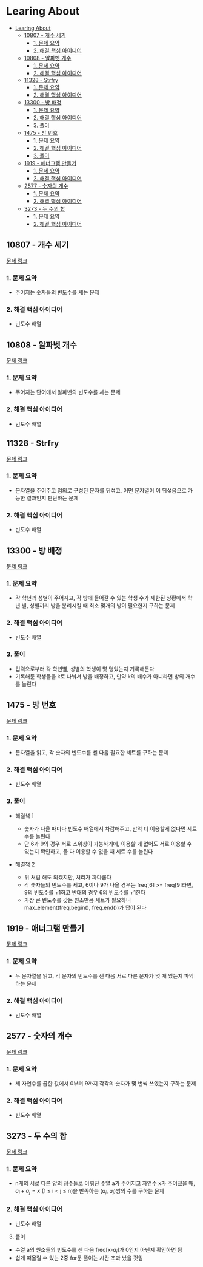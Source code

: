 # Learing About

<!--ts-->

- [Learing About](#learing-about)
  - [10807 - 개수 세기](#10807---개수-세기)
    - [1. 문제 요약](#1-문제-요약)
    - [2. 해결 핵심 아이디어](#2-해결-핵심-아이디어)
  - [10808 - 알파벳 개수](#10808---알파벳-개수)
    - [1. 문제 요약](#1-문제-요약-1)
    - [2. 해결 핵심 아이디어](#2-해결-핵심-아이디어-1)
  - [11328 - Strfry](#11328---strfry)
    - [1. 문제 요약](#1-문제-요약-2)
    - [2. 해결 핵심 아이디어](#2-해결-핵심-아이디어-2)
  - [13300 - 방 배정](#13300---방-배정)
    - [1. 문제 요약](#1-문제-요약-3)
    - [2. 해결 핵심 아이디어](#2-해결-핵심-아이디어-3)
    - [3. 풀이](#3-풀이)
  - [1475 - 방 번호](#1475---방-번호)
    - [1. 문제 요약](#1-문제-요약-4)
    - [2. 해결 핵심 아이디어](#2-해결-핵심-아이디어-4)
    - [3. 풀이](#3-풀이-1)
  - [1919 - 애너그램 만들기](#1919---애너그램-만들기)
    - [1. 문제 요약](#1-문제-요약-5)
    - [2. 해결 핵심 아이디어](#2-해결-핵심-아이디어-5)
  - [2577 - 숫자의 개수](#2577---숫자의-개수)
    - [1. 문제 요약](#1-문제-요약-6)
    - [2. 해결 핵심 아이디어](#2-해결-핵심-아이디어-6)
  - [3273 - 두 수의 합](#3273---두-수의-합)
    - [1. 문제 요약](#1-문제-요약-7)
    - [2. 해결 핵심 아이디어](#2-해결-핵심-아이디어-7)

<!-- Created by https://github.com/ekalinin/github-markdown-toc -->
<!-- Added by: sungminyou, at: 2022년 7월 25일 월요일 21시 20분 15초 KST -->

<!--te-->

## 10807 - 개수 세기

[문제 링크](https://www.acmicpc.net/problem/10807)

### 1. 문제 요약

- 주어지는 숫자들의 빈도수를 세는 문제

### 2. 해결 핵심 아이디어

- 빈도수 배열

## 10808 - 알파벳 개수

[문제 링크](https://www.acmicpc.net/problem/10808)

### 1. 문제 요약

- 주어지는 단어에서 알파벳의 빈도수를 세는 문제

### 2. 해결 핵심 아이디어

- 빈도수 배열

## 11328 - Strfry

[문제 링크](https://www.acmicpc.net/problem/11328)

### 1. 문제 요약

- 문자열을 주어주고 임의로 구성된 문자를 뒤섞고, 어떤 문자열이 이 뒤섞음으로 가능한 결과인지 판단하는 문제

### 2. 해결 핵심 아이디어

- 빈도수 배열

## 13300 - 방 배정

[문제 링크](https://www.acmicpc.net/problem/13300)

### 1. 문제 요약

- 각 학년과 성별이 주어지고, 각 방에 들어갈 수 있는 학생 수가 제한된 상황에서 학년 별, 성별끼리 방을 분리시킬 때 최소 몇개의 방이 필요한지 구하는 문제

### 2. 해결 핵심 아이디어

- 빈도수 배열

### 3. 풀이

- 입력으로부터 각 학년별, 성별의 학생이 몇 명있는지 기록해둔다
- 기록해둔 학생들을 k로 나눠서 방을 배정하고, 만약 k의 배수가
  아니라면 방의 개수를 늘린다

## 1475 - 방 번호

[문제 링크](https://www.acmicpc.net/problem/1475)

### 1. 문제 요약

- 문자열을 읽고, 각 숫자의 빈도수를 센 다음 필요한 세트를 구하는 문제

### 2. 해결 핵심 아이디어

- 빈도수 배열

### 3. 풀이

- 해결책 1

  - 숫자가 나올 때마다 빈도수 배열에서 차감해주고, 만약 더 이용할게 없다면 세트 수를 늘린다
  - 단 6과 9의 경우 서로 스위칭이 가능하기에, 이용할 게 없어도 서로 이용할 수 있는지 확인하고, 둘 다 이용할 수 없을 때 세트 수를 늘린다

- 해결책 2

  - 위 처럼 해도 되겠지만, 처리가 까다롭다
  - 각 숫자들의 빈도수를 세고, 6이나 9가 나올 경우는 freq[6] >= freq[9]라면, 9의 빈도수를 +1하고 반대의 경우 6의 빈도수를 +1한다
  - 가장 큰 빈도수를 갖는 원소만큼 세트가 필요하니 max_element(freq.begin(), freq.end())가 답이 된다

## 1919 - 애너그램 만들기

[문제 링크](https://www.acmicpc.net/problem/1919)

### 1. 문제 요약

- 두 문자열을 읽고, 각 문자의 빈도수를 센 다음 서로 다른 문자가 몇 개 있는지 파악하는 문제

### 2. 해결 핵심 아이디어

- 빈도수 배열

## 2577 - 숫자의 개수

[문제 링크](https://www.acmicpc.net/problem/2577)

### 1. 문제 요약

- 세 자연수를 곱한 값에서 0부터 9까지 각각의 숫자가 몇 번씩 쓰였는지 구하는 문제

### 2. 해결 핵심 아이디어

- 빈도수 배열

## 3273 - 두 수의 합

[문제 링크](https://www.acmicpc.net/problem/3273)

### 1. 문제 요약

- n개의 서로 다른 양의 정수들로 이뤄진 수열 a가 주어지고 자연수 x가 주어졌을 때, $a_i + a_j = x$ (1 ≤ i < j ≤ n)을 만족하는 ($a_i$, $a_j$)쌍의 수를 구하는 문제

### 2. 해결 핵심 아이디어

- 빈도수 배열

3. 풀이

- 수열 a의 원소들의 빈도수를 센 다음 freq[x-$a_i$]가 0인지 아닌지 확인하면 됨
- 쉽게 떠올릴 수 있는 2중 for문 풀이는 시간 초과 났을 것임
